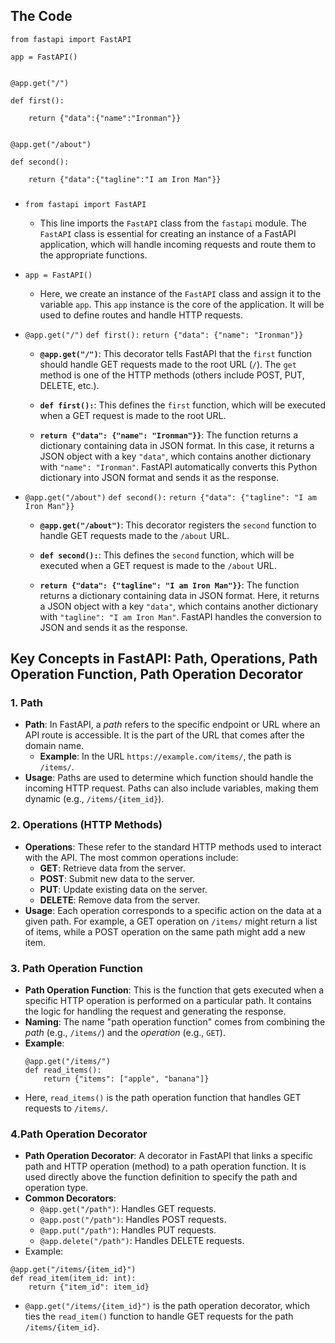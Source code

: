 
## The Code
```
from fastapi import FastAPI

app = FastAPI()

  
@app.get("/")

def first():

	return {"data":{"name":"Ironman"}}

  
@app.get("/about")

def second():

	return {"data":{"tagline":"I am Iron Man"}}
```

###
- `from fastapi import FastAPI`
	- This line imports the `FastAPI` class from the `fastapi` module. The `FastAPI` class is essential for creating an instance of a FastAPI application, which will handle incoming requests and route them to the appropriate functions.
- `app = FastAPI()`
	- Here, we create an instance of the `FastAPI` class and assign it to the variable `app`. This `app` instance is the core of the application. It will be used to define routes and handle HTTP requests.
- `@app.get("/")`
	`def first():`
	    `return {"data": {"name": "Ironman"}}`
	
	- **`@app.get("/")`**: This decorator tells FastAPI that the `first` function should handle GET requests made to the root URL (`/`). The `get` method is one of the HTTP methods (others include POST, PUT, DELETE, etc.).
    
	- **`def first():`**: This defines the `first` function, which will be executed when a GET request is made to the root URL.
    
	- **`return {"data": {"name": "Ironman"}}`**: The function returns a dictionary containing data in JSON format. In this case, it returns a JSON object with a key `"data"`, which contains another dictionary with `"name": "Ironman"`. FastAPI automatically converts this Python dictionary into JSON format and sends it as the response.

- `@app.get("/about")`
	`def second():`
	    `return {"data": {"tagline": "I am Iron Man"}}`
	    
	- **`@app.get("/about")`**: This decorator registers the `second` function to handle GET requests made to the `/about` URL.
    
	- **`def second():`**: This defines the `second` function, which will be executed when a GET request is made to the `/about` URL.
    
	- **`return {"data": {"tagline": "I am Iron Man"}}`**: The function returns a dictionary containing data in JSON format. Here, it returns a JSON object with a key `"data"`, which contains another dictionary with `"tagline": "I am Iron Man"`. FastAPI handles the conversion to JSON and sends it as the response.

## Key Concepts in FastAPI: Path, Operations, Path Operation Function, Path Operation Decorator

### 1. Path
- **Path**: In FastAPI, a *path* refers to the specific endpoint or URL where an API route is accessible. It is the part of the URL that comes after the domain name.
  - **Example**: In the URL `https://example.com/items/`, the path is `/items/`.
- **Usage**: Paths are used to determine which function should handle the incoming HTTP request. Paths can also include variables, making them dynamic (e.g., `/items/{item_id}`).

### 2. Operations (HTTP Methods)
- **Operations**: These refer to the standard HTTP methods used to interact with the API. The most common operations include:
  - **GET**: Retrieve data from the server.
  - **POST**: Submit new data to the server.
  - **PUT**: Update existing data on the server.
  - **DELETE**: Remove data from the server.
- **Usage**: Each operation corresponds to a specific action on the data at a given path. For example, a GET operation on `/items/` might return a list of items, while a POST operation on the same path might add a new item.

### 3. Path Operation Function
- **Path Operation Function**: This is the function that gets executed when a specific HTTP operation is performed on a particular path. It contains the logic for handling the request and generating the response.
- **Naming**: The name "path operation function" comes from combining the *path* (e.g., `/items/`) and the *operation* (e.g., `GET`).
- **Example**:
  ```
  @app.get("/items/")
  def read_items():
      return {"items": ["apple", "banana"]}
    ```
- Here, `read_items()` is the path operation function that handles GET requests to `/items/`.
### 4.Path Operation Decorator
- **Path Operation Decorator**: A decorator in FastAPI that links a specific path and HTTP operation (method) to a path operation function. It is used directly above the function definition to specify the path and operation type.
- **Common Decorators**:
    - `@app.get("/path")`: Handles GET requests.
    - `@app.post("/path")`: Handles POST requests.
    - `@app.put("/path")`: Handles PUT requests.
    - `@app.delete("/path")`: Handles DELETE requests.
- Example: 
```
@app.get("/items/{item_id}")
def read_item(item_id: int):
    return {"item_id": item_id}

```
- `@app.get("/items/{item_id}")` is the path operation decorator, which ties the `read_item()` function to handle GET requests for the path `/items/{item_id}`.